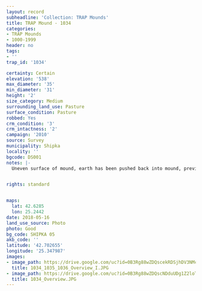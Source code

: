 ```yaml
---
layout: record
subheadline: 'Collection: TRAP Mounds'
title: TRAP Mound - 1034
categories:
- TRAP Mounds
- 1000-1999
header: no
tags:
- ''
trap_id: '1034'

certainty: Certain
elevation: '538'
max_diameter: '35'
min_diameter: '31'
height: '2'
size_category: Medium
surrounding_land_use: Pasture
surface_condition: Pasture
robbed: Yes
crm_condition: '3'
crm_intactness: '2'
campaign: '2010'
source: Survey
municipality: Shipka
locality: ''
bgcode: DS001
notes: |-
  Uneven surface of mound, earth has been pushed back into mound, previously excavated.


rights: standard


maps:
  lat: 42.6285
  lon: 25.2442
date: 2018-05-16
land_use_source: Photo
photo: Good
bg_code: SHIPKA 05
akb_code: ''
latitude: '42.702655'
longitude: '25.347987'
images:
- image_path: https://drive.google.com/uc?id=0B3Rg88wZDQscekRDSjhDV3NMcGM
  title: 1034_1035_1036_Overview_I.JPG
- image_path: https://drive.google.com/uc?id=0B3Rg88wZDQscNDduUDg1Z2loTnc
  title: 1034_Overview.JPG
---
```

